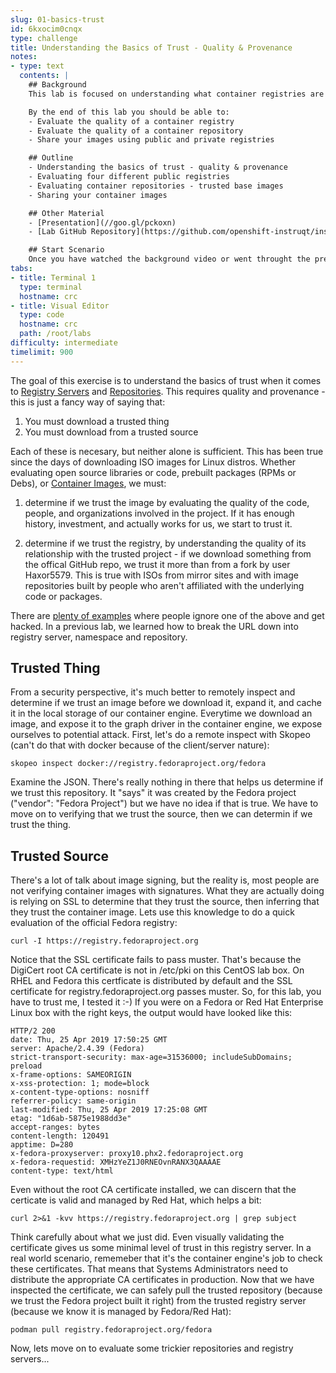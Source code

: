 ```yaml
---
slug: 01-basics-trust
id: 6kxocim0cnqx
type: challenge
title: Understanding the Basics of Trust - Quality & Provenance
notes:
- type: text
  contents: |
    ## Background
    This lab is focused on understanding what container registries are for and how they work.

    By the end of this lab you should be able to:
    - Evaluate the quality of a container registry
    - Evaluate the quality of a container repository
    - Share your images using public and private registries

    ## Outline
    - Understanding the basics of trust - quality & provenance
    - Evaluating four different public registries
    - Evaluating container repositories - trusted base images
    - Sharing your container images

    ## Other Material
    - [Presentation](//goo.gl/pckoxn)
    - [Lab GitHub Repository](https://github.com/openshift-instruqt/instruqt/tree/874d2aa4decef440b36a79de881a39df12211c7c/instruqt-tracks/subsystems-container-internals-lab-2-0-part-3)

    ## Start Scenario
    Once you have watched the background video or went throught the presentation, continue to the exercises
tabs:
- title: Terminal 1
  type: terminal
  hostname: crc
- title: Visual Editor
  type: code
  hostname: crc
  path: /root/labs
difficulty: intermediate
timelimit: 900
---
```

The goal of this exercise is to understand the basics of trust when it comes to [Registry Servers](https://developers.redhat.com/blog/2018/02/22/container-terminology-practical-introduction/#h.4cxnedx7tmvq) and [Repositories](https://developers.redhat.com/blog/2018/02/22/container-terminology-practical-introduction/#h.20722ydfjdj8). This requires quality and provenance - this is just a fancy way of saying that:

1. You must download a trusted thing
2. You must download from a trusted source

Each of these is necesary, but neither alone is sufficient. This has been true since the days of downloading ISO images for Linux distros. Whether evaluating open source libraries or code, prebuilt packages (RPMs or Debs), or [Container Images](https://developers.redhat.com/blog/2018/02/22/container-terminology-practical-introduction/#h.dqlu6589ootw), we must:

1. determine if we trust the image by evaluating the quality of the code, people, and organizations involved in the project. If it has enough history, investment, and actually works for us, we start to trust it.

2. determine if we trust the registry, by understanding the quality of its relationship with the trusted project - if we download something from the offical GitHub repo, we trust it more than from a fork by user Haxor5579. This is true with ISOs from mirror sites and with image repositories built by people who aren't affiliated with the underlying code or packages.

There are [plenty of examples](https://www.infoworld.com/article/3289790/application-security/deep-container-inspection-what-the-podman-hub-minor-virus-and-xcodeghost-breach-can-teach-about-con.html) where people ignore one of the above and get hacked.  In a previous lab, we learned how to break the URL down into registry server, namespace and repository.

## Trusted Thing

From a security perspective, it's much better to remotely inspect and determine if we trust an image before we download it, expand it, and cache it in the local storage of our container engine. Everytime we download an image, and expose it to the graph driver in the container engine, we expose ourselves to potential attack. First, let's do a remote inspect with Skopeo (can't do that with docker because of the client/server nature):

```
skopeo inspect docker://registry.fedoraproject.org/fedora
```

Examine the JSON. There's really nothing in there that helps us determine if we trust this repository. It "says" it was created by the Fedora project ("vendor": "Fedora Project") but we have no idea if that is true. We have to move on to verifying that we trust the source, then we can determin if we trust the thing.

## Trusted Source

There's a lot of talk about image signing, but the reality is, most people are not verifying container images with signatures. What they are actually doing is relying on SSL to determine that they trust the source, then inferring that they trust the container image. Lets use this knowledge to do a quick evaluation of the official Fedora registry:

```
curl -I https://registry.fedoraproject.org
```

Notice that the SSL certificate fails to pass muster. That's because the DigiCert root CA certificate is not in /etc/pki on this CentOS lab box. On RHEL and Fedora this certficate is distributed by default and the SSL certificate for registry.fedoraproject.org passes muster. So, for this lab, you have to trust me, I tested it :-) If you were on a Fedora or Red Hat Enterprise Linux box with the right keys, the output would have looked like this:

```shell
HTTP/2 200
date: Thu, 25 Apr 2019 17:50:25 GMT
server: Apache/2.4.39 (Fedora)
strict-transport-security: max-age=31536000; includeSubDomains; preload
x-frame-options: SAMEORIGIN
x-xss-protection: 1; mode=block
x-content-type-options: nosniff
referrer-policy: same-origin
last-modified: Thu, 25 Apr 2019 17:25:08 GMT
etag: "1d6ab-5875e1988dd3e"
accept-ranges: bytes
content-length: 120491
apptime: D=280
x-fedora-proxyserver: proxy10.phx2.fedoraproject.org
x-fedora-requestid: XMHzYeZ1J0RNEOvnRANX3QAAAAE
content-type: text/html
```

Even without the root CA certificate installed, we can discern that the certicate is valid and managed by Red Hat, which helps a bit:

```
curl 2>&1 -kvv https://registry.fedoraproject.org | grep subject
```

Think carefully about what we just did. Even visually validating the certificate gives us some minimal level of trust in this registry server. In a real world scenario, rememeber that it's the container engine's job to check these certificates. That means that Systems Administrators need to distribute the appropriate CA certificates in production. Now that we have inspected the certificate, we can safely pull the trusted repository (because we trust the Fedora project built it right) from the trusted registry server (because we know it is managed by Fedora/Red Hat):

```
podman pull registry.fedoraproject.org/fedora
```

Now, lets move on to evaluate some trickier repositories and registry servers...

